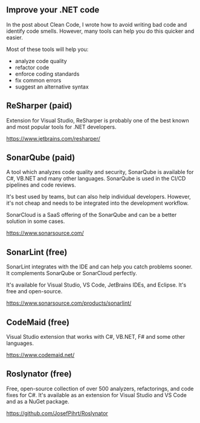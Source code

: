 ## Improve your .NET code

In the post about Clean Code, I wrote how to avoid writing bad code and identify code smells. However, many tools can help you do this quicker and easier.

Most of these tools will help you:

- analyze code quality
- refactor code 
- enforce coding standards
- fix common errors
- suggest an alternative syntax

## ReSharper (paid)

Extension for Visual Studio, ReSharper is probably one of the best known and most popular tools for .NET developers.

https://www.jetbrains.com/resharper/

## SonarQube (paid)

A tool which analyzes code quality and security, SonarQube is available for C#, VB.NET and many other languages. SonarQube is used in the CI/CD pipelines and code reviews.

It's best used by teams, but can also help individual developers. However, it's not cheap and needs to be integrated into the development workflow.

SonarCloud is a SaaS offering of the SonarQube and can be a better solution in some cases.

https://www.sonarsource.com/

## SonarLint (free)

SonarLint integrates with the IDE and can help you catch problems sooner. It complements SonarQube or SonarCloud perfectly.

It's available for Visual Studio, VS Code, JetBrains IDEs, and Eclipse. It's free and open-source.

https://www.sonarsource.com/products/sonarlint/

## CodeMaid (free)

Visual Studio extension that works with C#, VB.NET, F# and some other languages.

https://www.codemaid.net/

## Roslynator (free)

Free, open-source collection of over 500 analyzers, refactorings, and code fixes for C#. It's available as an extension for Visual Studio and VS Code and as a NuGet package.

https://github.com/JosefPihrt/Roslynator